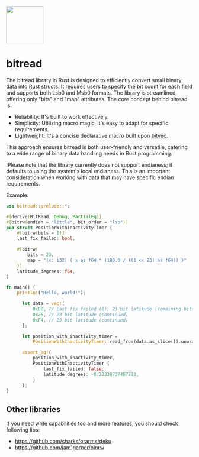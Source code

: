 <img src="https://github.com/tpisto/bitread/assets/226244/93251fe8-f790-4c57-84d0-58ebc14e1254" width="100px">

# bitread
The bitread library in Rust is designed to efficiently convert small binary data into Rust structs. It requires users to specify the bit count for each field and supports both Lsb0 and Msb0 formats. The library is streamlined, offering only "bits" and "map" attributes. The core concept behind bitread is:

- Reliability: It's built to work effectively.
- Simplicity: Utilizing macro magic, it's easy to adapt for specific requirements.
- Lightweight: It's a concise declarative macro built upon [bitvec](https://github.com/ferrilab/bitvec).

This approach ensures bitread is both user-friendly and versatile, catering to a wide range of binary data handling needs in Rust programming.

!Please note that the library currently does not support endianess; it defaults to using the system's local endianess. This is an important consideration when working with data that may have specific endian requirements.

Example:
```rust
use bitread::prelude::*;

#[derive(BitRead, Debug, PartialEq)]
#[bitrw(endian = "little", bit_order = "lsb")]
pub struct PositionWithInactivityTimer {
    #[bitrw(bits = 1)]
    last_fix_failed: bool,

    #[bitrw(
        bits = 23,
        map = "|x: i32| { x as f64 * (180.0 / ((1 << 23) as f64)) }"
    )]
    latitude_degrees: f64,
}

fn main() {
    println!("Hello, world!");

      let data = vec![
          0xE8, // Last fix failed (0), 23 bit latitude (remaining bits)
          0x25, // 23 bit latitude (continued)
          0xF4, // 23 bit latitude (continued)
      ];

      let position_with_inactivity_timer =
          PositionWithInactivityTimer::read_from(data.as_slice()).unwrap();

      assert_eq!(
          position_with_inactivity_timer,
          PositionWithInactivityTimer {
              last_fix_failed: false,
              latitude_degrees: -8.33338737487793,
          }
      );
}
```
## Other libraries

If you need write capabilities too and more features, you should check following libs:
* https://github.com/sharksforarms/deku
* https://github.com/jam1garner/binrw
